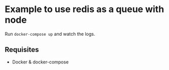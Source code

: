 # Example to use redis as a queue with node

Run `docker-compose up` and watch the logs.

## Requisites

* Docker & docker-compose
